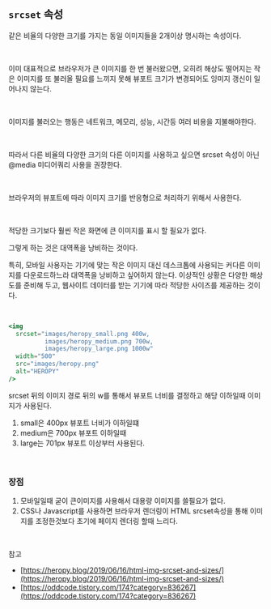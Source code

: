 ## `srcset` 속성

같은 비율의 다양한 크기를 가지는 동일 이미지들을 2개이상 명시하는 속성이다.

<br>

이미 대표적으로 브라우저가 큰 이미지를 한 번 불러왔으면, 오히려 해상도 떨어지는 작은 이미지를 또 불러올 필요를 느끼지 못해 뷰포트 크기가 변경되어도 잉미지 갱신이 일어나지 않는다.

<br>

이미지를 불러오는 행동은 네트워크, 메모리, 성능, 시간등 여러 비용을 지불해야한다.

<br>

따라서 다른 비율의 다양한 크기의 다른 이미지를 사용하고 싶으면 srcset 속성이 아닌 @media 미디어쿼리 사용을 권장한다.

<br>

브라우저의 뷰포트에 따라 이미지 크기를 반응형으로 처리하기 위해서 사용한다.

<br>

적당한 크기보다 훨씬 작은 화면에 큰 이미지를 표시 할 필요가 없다.

그렇게 하는 것은 대역폭을 낭비하는 것이다.

특히, 모바일 사용자는 기기에 맞는 작은 이미지 대신 데스크톱에 사용되는 커다른 이미지를 다운로드하느라 대역폭을 낭비하고 싶어하지 않는다. 이상적인 상황은 다양한 해상도를 준비해 두고, 웹사이트 데이터를 받는 기기에 따라 적당한 사이즈를 제공하는 것이다.

<br>

```jsx
<img
  srcset="images/heropy_small.png 400w,
          images/heropy_medium.png 700w,
          images/heropy_large.png 1000w"
  width="500"
  src="images/heropy.png"
  alt="HEROPY"
/>
```

srcset 뒤의 이미지 경로 뒤의 w를 통해서 뷰포트 너비를 결정하고 해당 이하일때 이미지가 사용된다.

1. small은 400px 뷰포트 너비가 이하일떄
2. medium은 700px 뷰포트 이하일때
3. large는 701px 뷰포트 이상부터 사용된다.

<br>

### 장점

1. 모바일일때 굳이 큰이미지를 사용해서 대용량 이미지를 쓸필요가 없다.
2. CSS나 Javascript를 사용하면 브라우저 렌더링이 HTML srcset속성을 통해 이미지를 조정한것보다 초기에 페이지 렌더링 할때 느리다.

<br>

참고

- [https://heropy.blog/2019/06/16/html-img-srcset-and-sizes/](https://heropy.blog/2019/06/16/html-img-srcset-and-sizes/)
- [https://oddcode.tistory.com/174?category=836267](https://oddcode.tistory.com/174?category=836267)
